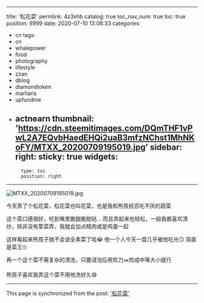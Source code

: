 
---
title: '松花菜'
permlink: 4z3xhb
catalog: true
toc_nav_num: true
toc: true
position: 9999
date: 2020-07-10 13:08:33
categories:
- cn
tags:
- cn
- whalepower
- food
- photography
- lifestyle
- zzan
- dblog
- diamondtoken
- marlians
- upfundme
- actnearn
thumbnail: 'https://cdn.steemitimages.com/DQmTHF1vPwL2A7EQvbHaedEHQi2uaB3mfzNChst1MhNKoFY/MTXX_20200709195019.jpg'
sidebar:
    right:
        sticky: true
widgets:
    -
        type: toc
        position: right
---


![MTXX_20200709195019.jpg](https://cdn.steemitimages.com/DQmTHF1vPwL2A7EQvbHaedEHQi2uaB3mfzNChst1MhNKoFY/MTXX_20200709195019.jpg)


今天弄了个松花菜，松花菜也叫花菜，也是我和熊孩纸百吃不厌的蔬菜


这个菜口感很好，吃到嘴里脆甜脆甜哒... 而且弄起来也轻松，一般我都喜欢清炒，除非没有荤菜弄，我就会加点精肉或是鸡蛋一起


这样看起来熊孩子就不会说全素菜了哈😂 他一个人今天一盘几乎被他吃光😏 简直是菜王🙄



再一个这个菜不需复杂的清洗，只要浸泡后用剪刀✂️剪成中等大小就行


熊孩子喜欢我弄这个菜不用他洗好久😅

- - -

This page is synchronized from the post: ['松花菜'](https://steemit.com/@annepink/4z3xhb)
